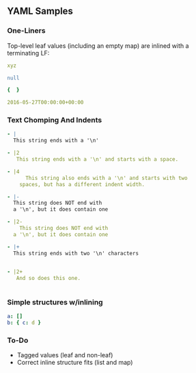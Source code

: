 ## YAML Samples

### One-Liners

Top-level leaf values (including an empty map) are inlined with a terminating LF:

```yaml
xyz
```

```yaml
null
```

```yaml
{  }
```

```yaml
2016-05-27T00:00:00+00:00
```

### Text Chomping And Indents

```yaml 30
- |
  This string ends with a '\n'
```

```yaml 30
- |2
   This string ends with a '\n' and starts with a space.
```

```yaml 30 4
- |4
      This string also ends with a '\n' and starts with two
    spaces, but has a different indent width.
```

```yaml 50
- |-
  This string does NOT end with
  a '\n', but it does contain one
```

```yaml 50
- |2-
    This string does NOT end with
  a '\n', but it does contain one
```

```yaml
- |+
  This string ends with two '\n' characters
  
```

```yaml
- |2+
   And so does this one.
  
```

### Simple structures w/inlining


```yaml
a: []
b: { c: d }
```

### To-Do

* Tagged values (leaf and non-leaf)
* Correct inline structure fits (list and map)
